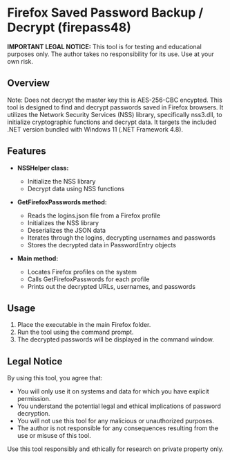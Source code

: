 # Firefox Saved Password Backup / Decrypt (firepass48)

**IMPORTANT LEGAL NOTICE:** This tool is for testing and educational purposes only. The author takes no responsibility for its use. Use at your own risk.

## Overview
Note: Does not decrypt the master key this is AES-256-CBC encypted.
This tool is designed to find and decrypt passwords saved in Firefox browsers. It utilizes the Network Security Services (NSS) library, specifically nss3.dll, to initialize cryptographic functions and decrypt data. It targets the included .NET version bundled with Windows 11 (.NET Framework 4.8).

## Features

- **NSSHelper class:**
  - Initialize the NSS library
  - Decrypt data using NSS functions

- **GetFirefoxPasswords method:**
  - Reads the logins.json file from a Firefox profile
  - Initializes the NSS library
  - Deserializes the JSON data
  - Iterates through the logins, decrypting usernames and passwords
  - Stores the decrypted data in PasswordEntry objects

- **Main method:**
  - Locates Firefox profiles on the system
  - Calls GetFirefoxPasswords for each profile
  - Prints out the decrypted URLs, usernames, and passwords

## Usage

1. Place the executable in the main Firefox folder.
2. Run the tool using the command prompt.
3. The decrypted passwords will be displayed in the command window.

## Legal Notice

By using this tool, you agree that:
- You will only use it on systems and data for which you have explicit permission.
- You understand the potential legal and ethical implications of password decryption.
- You will not use this tool for any malicious or unauthorized purposes.
- The author is not responsible for any consequences resulting from the use or misuse of this tool.

Use this tool responsibly and ethically for research on private property only.

